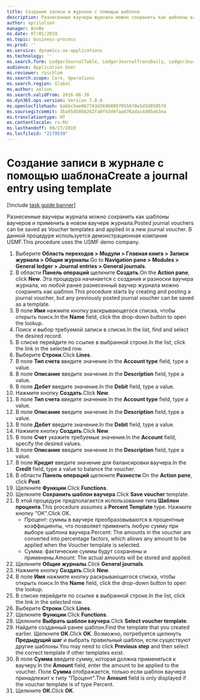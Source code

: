 ```yaml
---
title: Создание записи в журнале с помощью шаблона
description: Разнесенные ваучеры журнала можно сохранить как шаблоны ваучеров и применить в новом ваучере журнала.
author: aprilolson
manager: AnnBe
ms.date: 07/01/2019
ms.topic: business-process
ms.prod: ''
ms.service: dynamics-ax-applications
ms.technology: ''
ms.search.form: LedgerJournalTable, LedgerJournalTransDaily, LedgerJournalTransVoucherTemplate
audience: Application User
ms.reviewer: roschlom
ms.search.scope: Core, Operations
ms.search.region: Global
ms.author: aolson
ms.search.validFrom: 2016-06-30
ms.dyn365.ops.version: Version 7.0.0
ms.openlocfilehash: babbc5ee067743d368680970556f8e5d3d8585f0
ms.sourcegitcommit: 3ba95d50b8262fa0f43d4faad76adac4d05eb3ea
ms.translationtype: HT
ms.contentlocale: ru-RU
ms.lasthandoff: 09/27/2019
ms.locfileid: "2179539"
---
```

# <a name="create-a-journal-entry-using-template"></a><span data-ttu-id="a60a6-103">Создание записи в журнале с помощью шаблона</span><span class="sxs-lookup"><span data-stu-id="a60a6-103">Create a journal entry using template</span></span>

[!include [task guide banner](../../includes/task-guide-banner.md)]

<span data-ttu-id="a60a6-104">Разнесенные ваучеры журнала можно сохранить как шаблоны ваучеров и применить в новом ваучере журнала.</span><span class="sxs-lookup"><span data-stu-id="a60a6-104">Posted journal vouchers can be saved as Voucher templates and applied in a new journal voucher.</span></span> <span data-ttu-id="a60a6-105">В данной процедуре используется демонстрационная компания USMF.</span><span class="sxs-lookup"><span data-stu-id="a60a6-105">This procedure uses the USMF demo company.</span></span>

1. <span data-ttu-id="a60a6-106">Выберите **Область переходов > Модули > Главная книга > Записи журнала > Общие журналы**.</span><span class="sxs-lookup"><span data-stu-id="a60a6-106">Go to **Navigation pane > Modules > General ledger > Journal entries > General journals**.</span></span>
2. <span data-ttu-id="a60a6-107">В области **Панель операций** щелкните **Создать**.</span><span class="sxs-lookup"><span data-stu-id="a60a6-107">On the **Action pane**, click **New**.</span></span> <span data-ttu-id="a60a6-108">Эта процедура начинается с создания и разноски ваучера журнала, но любой ранее разнесенный ваучер журнала можно сохранить как шаблон.</span><span class="sxs-lookup"><span data-stu-id="a60a6-108">This procedure starts by creating and posting a journal voucher, but any previously posted journal voucher can be saved as a template.</span></span>  
3. <span data-ttu-id="a60a6-109">В поле **Имя** нажмите кнопку раскрывающегося списка, чтобы открыть поиск.</span><span class="sxs-lookup"><span data-stu-id="a60a6-109">In the **Name** field, click the drop-down button to open the lookup.</span></span>
4. <span data-ttu-id="a60a6-110">Поиск и выбор требуемой записи в списке.</span><span class="sxs-lookup"><span data-stu-id="a60a6-110">In the list, find and select the desired record.</span></span>
5. <span data-ttu-id="a60a6-111">В списке перейдите по ссылке в выбранной строке.</span><span class="sxs-lookup"><span data-stu-id="a60a6-111">In the list, click the link in the selected row.</span></span>
6. <span data-ttu-id="a60a6-112">Выберите **Строки**.</span><span class="sxs-lookup"><span data-stu-id="a60a6-112">Click **Lines**.</span></span>
7. <span data-ttu-id="a60a6-113">В поле **Тип счета** введите значение.</span><span class="sxs-lookup"><span data-stu-id="a60a6-113">In the **Account type** field, type a value.</span></span>
8. <span data-ttu-id="a60a6-114">В поле **Описание** введите значение.</span><span class="sxs-lookup"><span data-stu-id="a60a6-114">In the **Description** field, type a value.</span></span>
9. <span data-ttu-id="a60a6-115">В поле **Дебет** введите значение.</span><span class="sxs-lookup"><span data-stu-id="a60a6-115">In the **Debit** field, type a value.</span></span>
10. <span data-ttu-id="a60a6-116">Нажмите кнопку **Создать**.</span><span class="sxs-lookup"><span data-stu-id="a60a6-116">Click **New**.</span></span>
11. <span data-ttu-id="a60a6-117">В поле **Тип счета** введите значение.</span><span class="sxs-lookup"><span data-stu-id="a60a6-117">In the **Account type** field, type a value.</span></span>
12. <span data-ttu-id="a60a6-118">В поле **Описание** введите значение.</span><span class="sxs-lookup"><span data-stu-id="a60a6-118">In the **Description** field, type a value.</span></span>
13. <span data-ttu-id="a60a6-119">В поле **Дебет** введите значение.</span><span class="sxs-lookup"><span data-stu-id="a60a6-119">In the **Debit** field, type a value.</span></span>
14. <span data-ttu-id="a60a6-120">Нажмите кнопку **Создать**.</span><span class="sxs-lookup"><span data-stu-id="a60a6-120">Click **New**.</span></span>
14. <span data-ttu-id="a60a6-121">В поле **Счет** укажите требуемые значения.</span><span class="sxs-lookup"><span data-stu-id="a60a6-121">In the **Account** field, specify the desired values.</span></span>
15. <span data-ttu-id="a60a6-122">В поле **Описание** введите значение.</span><span class="sxs-lookup"><span data-stu-id="a60a6-122">In the **Description** field, type a value.</span></span>
16. <span data-ttu-id="a60a6-123">В поле **Кредит** введите значение для балансировки ваучера.</span><span class="sxs-lookup"><span data-stu-id="a60a6-123">In the **Credit** field, type a value to balance the voucher.</span></span>
17. <span data-ttu-id="a60a6-124">В области **Панель операций** щелкните **Разнести**.</span><span class="sxs-lookup"><span data-stu-id="a60a6-124">On the **Action pane**, click **Post**.</span></span>
18. <span data-ttu-id="a60a6-125">Щелкните **Функции**.</span><span class="sxs-lookup"><span data-stu-id="a60a6-125">Click **Functions**.</span></span>
19. <span data-ttu-id="a60a6-126">Щелкните **Сохранить шаблон ваучера**.</span><span class="sxs-lookup"><span data-stu-id="a60a6-126">Click **Save voucher** template.</span></span>
20. <span data-ttu-id="a60a6-127">В этой процедуре предполагается использование типа **Шаблон процента**.</span><span class="sxs-lookup"><span data-stu-id="a60a6-127">This procedure assumes a **Percent Template** type.</span></span> <span data-ttu-id="a60a6-128">Нажмите кнопку "OК".</span><span class="sxs-lookup"><span data-stu-id="a60a6-128">Click OK.</span></span>
    - <span data-ttu-id="a60a6-129">Процент: суммы в ваучере преобразовываются в процентные коэффициенты, что позволяет применить любую сумму при выборе шаблона ваучера.</span><span class="sxs-lookup"><span data-stu-id="a60a6-129">Percent: The amounts in the voucher are converted into percentage factors, which allows any amount to be applied when the Voucher template is selected.</span></span>
    - <span data-ttu-id="a60a6-130">Сумма: фактические суммы будут сохранены и применены.</span><span class="sxs-lookup"><span data-stu-id="a60a6-130">Amount: The actual amounts will be stored and applied.</span></span>  
21. <span data-ttu-id="a60a6-131">Щелкните **Общие журналы**.</span><span class="sxs-lookup"><span data-stu-id="a60a6-131">Click **General journals**.</span></span>
22. <span data-ttu-id="a60a6-132">Нажмите кнопку **Создать**.</span><span class="sxs-lookup"><span data-stu-id="a60a6-132">Click **New**.</span></span>
23. <span data-ttu-id="a60a6-133">В поле **Имя** нажмите кнопку раскрывающегося списка, чтобы открыть поиск.</span><span class="sxs-lookup"><span data-stu-id="a60a6-133">In the **Name** field, click the drop-down button to open the lookup.</span></span>
24. <span data-ttu-id="a60a6-134">В списке перейдите по ссылке в выбранной строке.</span><span class="sxs-lookup"><span data-stu-id="a60a6-134">In the list, click the link in the selected row.</span></span>
25. <span data-ttu-id="a60a6-135">Выберите **Строки**.</span><span class="sxs-lookup"><span data-stu-id="a60a6-135">Click **Lines**.</span></span>
26. <span data-ttu-id="a60a6-136">Щелкните **Функции**.</span><span class="sxs-lookup"><span data-stu-id="a60a6-136">Click **Functions**.</span></span>
27. <span data-ttu-id="a60a6-137">Щелкните **Выбрать шаблон ваучера**.</span><span class="sxs-lookup"><span data-stu-id="a60a6-137">Click **Select voucher template**.</span></span>
28. <span data-ttu-id="a60a6-138">Найдите созданный ранее шаблон.</span><span class="sxs-lookup"><span data-stu-id="a60a6-138">Find the template that you created earlier.</span></span> <span data-ttu-id="a60a6-139">Щелкните **OK**.</span><span class="sxs-lookup"><span data-stu-id="a60a6-139">Click **OK**.</span></span> <span data-ttu-id="a60a6-140">Возможно, потребуется щелкнуть **Предыдущий шаг** и выбрать правильный шаблон, если существуют другие шаблоны.</span><span class="sxs-lookup"><span data-stu-id="a60a6-140">You may need to click **Previous step** and then select the correct template if other templates exist.</span></span>  
29. <span data-ttu-id="a60a6-141">В поле **Сумма** введите сумму, которая должна применяться к ваучеру.</span><span class="sxs-lookup"><span data-stu-id="a60a6-141">In the **Amount** field, enter the amount to be applied to the voucher.</span></span> <span data-ttu-id="a60a6-142">Поле **Сумма** отображается, только если шаблон ваучера принадлежит к типу "Процент".</span><span class="sxs-lookup"><span data-stu-id="a60a6-142">The **Amount** field is only displayed if the voucher template is of type Percent.</span></span>  
30. <span data-ttu-id="a60a6-143">Щелкните **OK**.</span><span class="sxs-lookup"><span data-stu-id="a60a6-143">Click **OK**.</span></span>

